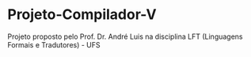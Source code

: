 # Projeto-Compilador-V
Projeto proposto pelo Prof. Dr. André Luis na disciplina LFT (Linguagens Formais e Tradutores) - UFS
